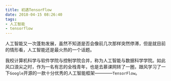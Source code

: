 ```yaml
---
title: 初遇TensorFlow
date: 2018-04-15 08:26:40
tags:
- 人工智能
- tensorflow
---
```


人工智能又一次蓬勃发展，虽然不知道是否会像前几次那样突然停滞，但是就目前的情形看，人工智能还是最火热的一个话题。

我校计算机科学与软件学院与控制学院合并，称为人工智能与数据科学学院。如此风口浪尖之时，作为一名有志的全栈青年，也是去慕课网转了一圈，跟风学习了一下`Google`开源的一款十分优秀的人工智能框架————`TensorFlow`。

<!-- more -->


